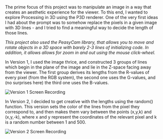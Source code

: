 The prime focus of this project was to manipulate an image in a way that creates an aesthetic experience for the viewer. To this end, I wanted to explore Processing in 3D using the P3D renderer. One of the very first ideas I had about the prompt was to somehow replace the pixels in a given image with 3D lines - and I tried to find a meaningful way to decide the length of those lines.

*This project also used the PeasyCam library, that allows you to move and rotate objects in a 3D space with barely 2-3 lines of initializing code. In addition, it allows allows for zoom in and out using the mouse click-wheel.*

In Version 1, I used the image thrice, and constructed 3 groups of lines which begin in the plane of the image and lie in the Z-space facing away from the viewer. The first group derives its lengths from the R-values of every pixel (from the RGB system), the second one uses the G-values, and (no surprises here) the third one uses the B-values.

![Version 1 Screen Recording](https://github.com/shaurya-io/introduction-to-interactive-media/blob/master/October13/Version%201/Version%201%20Screenshot.gif)

In Version 2, I decided to get creative with the lengths using the random() function. This version sets the color of the lines from the pixel they correspond to, and then makes them vary between the points (x,y,k) and (x,y,-k), where x and y represent the coordinates of the relevant pixel and k is a random number between 1 and 500.

![Version 2 Screen Recording](https://github.com/shaurya-io/introduction-to-interactive-media/blob/master/October13/Version%202/Version%202%20Screenshot.gif)
